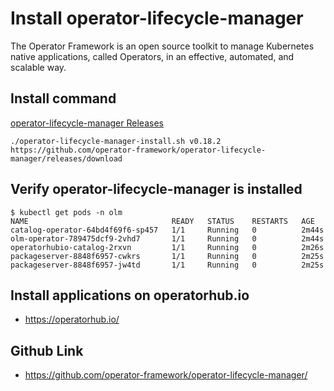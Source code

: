 
# Install operator-lifecycle-manager
The Operator Framework is an open source toolkit to manage Kubernetes native applications, called Operators, in an effective, automated, and scalable way.

## Install command
[operator-lifecycle-manager Releases](https://github.com/operator-framework/operator-lifecycle-manager/releases)
```
./operator-lifecycle-manager-install.sh v0.18.2 https://github.com/operator-framework/operator-lifecycle-manager/releases/download
```

## Verify operator-lifecycle-manager is installed
```
$ kubectl get pods -n olm
NAME                                READY   STATUS    RESTARTS   AGE
catalog-operator-64bd4f69f6-sp457   1/1     Running   0          2m44s
olm-operator-789475dcf9-2vhd7       1/1     Running   0          2m44s
operatorhubio-catalog-2rxvn         1/1     Running   0          2m26s
packageserver-8848f6957-cwkrs       1/1     Running   0          2m25s
packageserver-8848f6957-jw4td       1/1     Running   0          2m25s
```

## Install applications on operatorhub.io
* https://operatorhub.io/

## Github Link
* https://github.com/operator-framework/operator-lifecycle-manager/